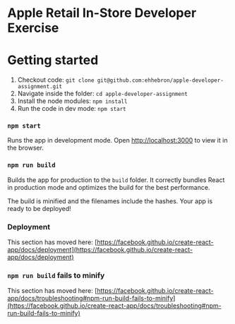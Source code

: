# Apple Retail In-Store Developer Exercise 
# Getting started 

1. Checkout code: `git clone git@github.com:ehhebron/apple-developer-assignment.git`
1. Navigate inside the folder: `cd apple-developer-assignment`
1. Install the node modules: `npm install`
1. Run the code in dev mode: `npm start` 

### `npm start`

Runs the app in development mode. 
Open [http://localhost:3000](http://localhost:3000) to view it in the browser.

### `npm run build`

Builds the app for production to the `build` folder.
It correctly bundles React in production mode and optimizes the build for the best performance.

The build is minified and the filenames include the hashes.
Your app is ready to be deployed!

### Deployment

This section has moved here: [https://facebook.github.io/create-react-app/docs/deployment](https://facebook.github.io/create-react-app/docs/deployment)

### `npm run build` fails to minify

This section has moved here: [https://facebook.github.io/create-react-app/docs/troubleshooting#npm-run-build-fails-to-minify](https://facebook.github.io/create-react-app/docs/troubleshooting#npm-run-build-fails-to-minify)
